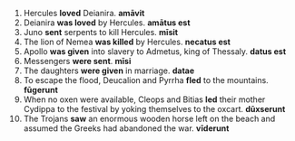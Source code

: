 1. Hercules **loved** Deianira. **amāvit**
2. Deianira **was loved** by Hercules. **amātus est**
3. Juno **sent** serpents to kill Hercules. **mīsit**
4. The lion of Nemea **was killed** by Hercules. **necatus est**
5. Apollo **was given** into slavery to Admetus, king of Thessaly. **datus est**
6. Messengers **were sent**. **mīsi**
7. The daughters **were given** in marriage. **datae**
8. To escape the flood, Deucalion and Pyrrha **fled** to the mountains. **fūgerunt**
9. When no oxen were available, Cleops and Bitias **led** their mother Cydippa to the festival by yoking themselves to the oxcart. **dūxserunt**
10. The Trojans **saw** an enormous wooden horse left on the beach and assumed the Greeks had abandoned the war. **vīderunt**
